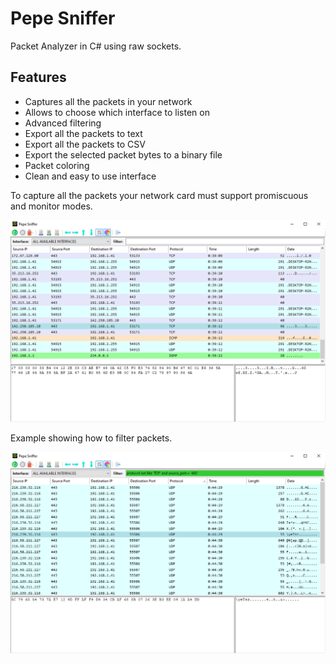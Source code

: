 # Pepe Sniffer
Packet Analyzer in C# using raw sockets.

## Features
- Captures all the packets in your network
- Allows to choose which interface to listen on
- Advanced filtering
- Export all the packets to text
- Export all the packets to CSV
- Export the selected packet bytes to a binary file
- Packet coloring
- Clean and easy to use interface

To capture all the packets your network card must support promiscuous and monitor modes.

![Pepe Sniffer](screenshots/preview1.png)

Example showing how to filter packets.

![Pepe Sniffer](screenshots/preview2.png)
